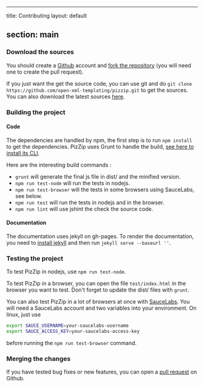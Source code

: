 ---

title: Contributing layout: default

section: main
-------------

### Download the sources

You should create a [Github](https://github.com/) account and [fork the repository](https://help.github.com/articles/fork-a-repo) (you will need one to create the pull request).

If you just want the get the source code, you can use git and do `git clone https://github.com/open-xml-templating/pizzip.git` to get the sources. You can also download the latest sources [here](https://github.com/open-xml-templating/pizzip/archive/master.zip).

### Building the project

#### Code

The dependencies are handled by npm, the first step is to run `npm install` to get the dependencies. PizZip uses Grunt to handle the build, [see here to install its CLI](http://gruntjs.com/getting-started).

Here are the interesting build commands :

-	`grunt` will generate the final js file in dist/ and the minified version.
-	`npm run test-node` will run the tests in nodejs.
-	`npm run test-browser` will the tests in some browsers using SauceLabs, see below.
-	`npm run test` will run the tests in nodejs and in the browser.
-	`npm run lint` will use jshint the check the source code.

#### Documentation

The documentation uses jekyll on gh-pages. To render the documentation, you need to [install jekyll](http://jekyllrb.com/docs/installation/) and then run `jekyll serve --baseurl ''`.

### Testing the project

To test PizZip in nodejs, use `npm run test-node`.

To test PizZip in a browser, you can open the file `test/index.html` in the browser you want to test. Don't forget to update the dist/ files with `grunt`.

You can also test PizZip in a lot of browsers at once with [SauceLabs](https://saucelabs.com/). You will need a SauceLabs account and two variables into your environment. On linux, just use

```bash
export SAUCE_USERNAME=your-saucelabs-username
export SAUCE_ACCESS_KEY=your-saucelabs-access-key
```

before running the `npm run test-browser` command.

### Merging the changes

If you have tested bug fixes or new features, you can open a [pull request](https://help.github.com/articles/using-pull-requests) on Github.

